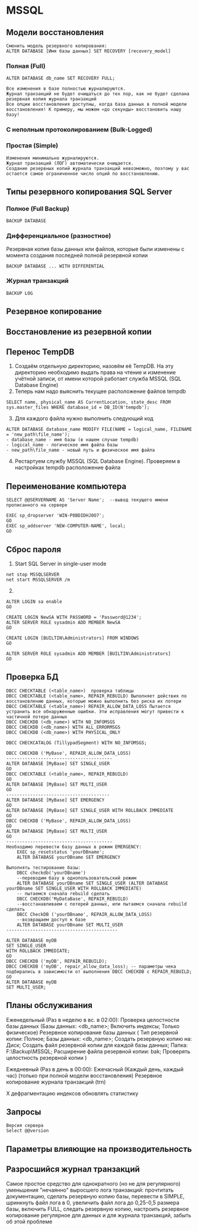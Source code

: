 # MSSQL
## Модели восстановления
```
Сменить модель резервного копирования:
ALTER DATABASE [Имя базы данных] SET RECOVERY [recovery_model]
```
### Полная (Full)
```
ALTER DATABASE db_name SET RECOVERY FULL;
```
    Все изменения в базе полностью журналируются.
    Журнал транзакций не будет очищаться до тех пор, как не будет сделана резервная копия журнала транзакций
    Все опции восстановления доступны, когда база данных в полной модели восстановления! К примеру, мы можем «до секунды» восстановить нашу базу!

### С неполным протоколированием (Bulk-Logged)
### Простая (Simple)
    Изменения минимально журналируются.
    Журнал транзакций (ЛОГ) автоматически очищается.
    Создание резервных копий журнала транзакций невозможно, поэтому у вас остается самое ограниченное число опций по восстановлению.

## Типы резервного копирования SQL Server
### Полное (Full Backup)
```
BACKUP DATABASE
```
### Дифференциальное (разностное)
Резервная копия базы данных или файлов, которые были изменены с момента создания последней полной резервной копии
```
BACKUP DATABASE ... WITH DIFFERENTIAL
```
### Журнал транзакций
```
BACKUP LOG
```

## Резервное копирование
    
## Восстановление из резервной копии

## Перенос TempDB
1. Создаём отдельную директорию, назовём её TempDB. На эту директорию необходимо выдать права на чтение и изменение учётной записи, от имени которой работает служба MSSQL (SQL Database Engine)
2. Теперь нам надо выяснить текущее расположение файлов tempdb 
```
SELECT name, physical_name AS CurrentLocation, state_desc FROM sys.master_files WHERE database_id = DB_ID(N'tempdb');
```
3. Для каждого файла нужно выполнить следующий код
```
ALTER DATABASE database_name MODIFY FILE(NAME = logical_name, FILENAME = 'new_path\file_name');
- database_name - имя базы (в нашем случае tempdb)
- logical_name - логическое имя файла базы
- new_path\file_name - новый путь и физическое имя файла
```
4. Рестартуем службу MSSQL (SQL Database Engine). Проверяем в настройках tempdb расположение файла

## Переименование компьютера
```
SELECT @@SERVERNAME AS 'Server Name';  --вывод текущего имени прописанного на сервере
```
```
EXEC sp_dropserver 'WIN-P0BDIDHJ0O7';
GO
EXEC sp_addserver 'NEW-COMPUTER-NAME', local;
GO
```

## Сброс пароля
1. Start SQL Server in single-user mode
```
net stop MSSQLSERVER
net start MSSQLSERVER /m
```

2.
```
ALTER LOGIN sa enable
GO

CREATE LOGIN NewSA WITH PASSWORD = 'Password@1234';
ALTER SERVER ROLE sysadmin ADD MEMBER NewSA 
GO

CREATE LOGIN [BUILTIN\Administrators] FROM WINDOWS
GO

ALTER SERVER ROLE sysadmin ADD MEMBER [BUILTIN\Administrators]
GO
```

## Проверка БД
```
DBCC CHECKTABLE (<table_name>)  проверка таблицы
DBCC CHECKTABLE (<table_name>, REPAIR_REBUILD) Выполняет действия по восстановлению данных, которые можно выполнить без риска их потери
DBCC CHECKTABLE (<table_name>) REPAIR_ALLOW_DATA_LOSS Пытается устранить все обнаруженные ошибки. Эти исправления могут привести к частичной потере данных
DBCC CHECKDB (<db_name>) WITH NO_INFOMSGS
DBCC CHECKDB (<db_name>) WITH ALL_ERRORMSGS
DBCC CHECKDB (<db_name>) WITH PHYSICAL_ONLY

DBCC CHECKCATALOG (TillypadSegment) WITH NO_INFOMSGS; 

DBCC CHECKDB ('MyBase', REPAIR_ALLOW_DATA_LOSS)
----------------------------------------
ALTER DATABASE [MyBase] SET SINGLE_USER
GO
DBCC CHECKTABLE (<table_name>, REPAIR_REBUILD)
GO
ALTER DATABASE [MyBase] SET MULTI_USER
GO
---------------------------------------
ALTER DATABASE [MyBase] SET EMERGENCY
GO
ALTER DATABASE [MyBase] SET SINGLE_USER WITH ROLLBACK IMMEDIATE
GO
DBCC CHECKDB ('MyBase', REPAIR_ALLOW_DATA_LOSS)
GO
ALTER DATABASE [MyBase] SET MULTI_USER
GO
----------------------------------------
Необходимо перевести базу данных в режим EMERGENCY:
    EXEC sp_resetstatus 'yourDBname';
    ALTER DATABASE yourDBname SET EMERGENCY

Выполнять тестирование базы:
    DBCC checkdb('yourDBname')
    --переводим базу в однопользовательский режим
    ALTER DATABASE yourDBname SET SINGLE_USER (ALTER DATABASE yourDBname SET SINGLE_USER WITH ROLLBACK IMMEDIATE)
    -- пытаемся сначала rebuild сделать
    DBCC CHECKDB('MyDataBase', REPAIR_REBUILD)
    --восстанавливаем с потерей данных, или пытаемся сначала rebuild сделать
    DBCC CheckDB ('yourDBname', REPAIR_ALLOW_DATA_LOSS)
    --возвращаем доступ к базе
    ALTER DATABASE yourDBname SET MULTI_USER
------------------------------------------

ALTER DATABASE myDB
SET SINGLE_USER
WITH ROLLBACK IMMEDIATE;
GO
DBCC CHECKDB ('myDB', REPAIR_REBUILD);
DBCC CHECKDB ('myDB', repair_allow_data_loss); -- параметры чека подбирались в зависимости от выполнения DBCC CHECKDB с REPAIR_REBUILD;
GO
ALTER DATABASE myDB
SET MULTI_USER;
```

## Планы обслуживания
Еженедельный (Раз в неделю в вс. в 02:00):
    Проверка целостности базы данных (Базы данных: <db_name>; Включить индексы; Только физическое)
    Резервное копирование базы данных (
        Тип резервной копии: Полное; 
        Базы данных: <db_name>; 
        Создать резервную копию на: Диск; 
        Создать файл резервной копии для каждой базы данных; 
        Папка: F:\Backup\MSSQL; 
        Расширение файла резервной копии: bak; 
        Проверять целостность резервной копии
    )

Ежедневный (Раз в день в 00:00):
Ежечасный (Каждый день, каждый час) (только при полной модели восстановления)
    Резервное копирование журнала транзакций (trn)

X
    дефрагментацию индексов
    обновлять статистику
## Запросы
```
Версия сервера
Select @@version
```

## Параметры влияющие на производительность

## Разросшийся журнал транзакций
Самое простое средство для однократного (но не для регулярного) уменьшения "нечаянно" выросшего лога транзакций: прочтитать документацию, сделать резервную копию базы, перевести в SIMPLE, шринкнуть файл лога в 0, увеличить файл лога до 0,25-0,5 размера базы, включить FULL, следать резервную копию, настроить резервное копирование регулярное для данных и для журнала транзакций, забыть об этой проблеме